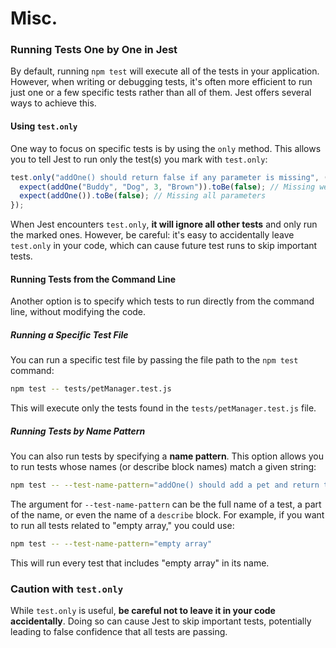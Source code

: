 # Misc.

### Running Tests One by One in Jest

By default, running `npm test` will execute all of the tests in your application. However, when writing or debugging tests, it's often more efficient to run just one or a few specific tests rather than all of them. Jest offers several ways to achieve this.

#### Using `test.only`
One way to focus on specific tests is by using the `only` method. This allows you to tell Jest to run only the test(s) you mark with `test.only`:

```javascript
test.only("addOne() should return false if any parameter is missing", () => {
  expect(addOne("Buddy", "Dog", 3, "Brown")).toBe(false); // Missing weight
  expect(addOne()).toBe(false); // Missing all parameters
});
```

When Jest encounters `test.only`, **it will ignore all other tests** and only run the marked ones. However, be careful: it's easy to accidentally leave `test.only` in your code, which can cause future test runs to skip important tests.

#### Running Tests from the Command Line

Another option is to specify which tests to run directly from the command line, without modifying the code.

##### Running a Specific Test File
You can run a specific test file by passing the file path to the `npm test` command:
```bash
npm test -- tests/petManager.test.js
```

This will execute only the tests found in the `tests/petManager.test.js` file.

##### Running Tests by Name Pattern
You can also run tests by specifying a **name pattern**. This option allows you to run tests whose names (or describe block names) match a given string:
```bash
npm test -- --test-name-pattern="addOne() should add a pet and return the new pet object"
```

The argument for `--test-name-pattern` can be the full name of a test, a part of the name, or even the name of a `describe` block. For example, if you want to run all tests related to "empty array," you could use:

```bash
npm test -- --test-name-pattern="empty array"
```

This will run every test that includes "empty array" in its name.

### Caution with `test.only`
While `test.only` is useful, **be careful not to leave it in your code accidentally**. Doing so can cause Jest to skip important tests, potentially leading to false confidence that all tests are passing.
